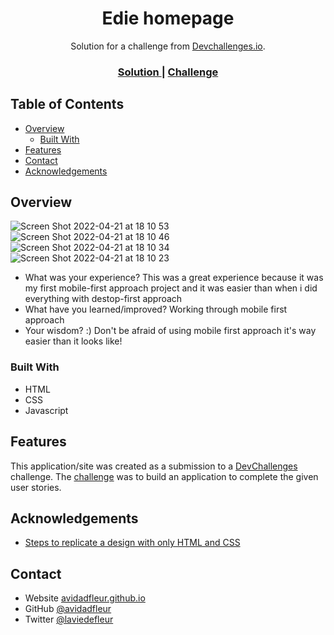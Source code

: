 <!-- Please update value in the {}  -->

<h1 align="center">Edie homepage</h1>

<div align="center">
   Solution for a challenge from  <a href="http://devchallenges.io" target="_blank">Devchallenges.io</a>.
</div>

<div align="center">
  <h3>
    <a href="https://avidadfleur.github.io/edie-homepage">
      Solution
    </a>
    <span> | </span>
    <a href="https://devchallenges.io/challenges/xobQBuf8zWWmiYMIAZe0">
      Challenge
    </a>
  </h3>
</div>

<!-- TABLE OF CONTENTS -->

## Table of Contents

- [Overview](#overview)
  - [Built With](#built-with)
- [Features](#features)
- [Contact](#contact)
- [Acknowledgements](#acknowledgements)

<!-- OVERVIEW -->

## Overview

![Screen Shot 2022-04-21 at 18 10 53](https://user-images.githubusercontent.com/86981532/164570473-769a0709-08a5-4ef2-ab99-5ea2b41a8885.png)
![Screen Shot 2022-04-21 at 18 10 46](https://user-images.githubusercontent.com/86981532/164570477-be11b6e6-b29c-468f-a26d-4dc9d5c612c7.png)
![Screen Shot 2022-04-21 at 18 10 34](https://user-images.githubusercontent.com/86981532/164570481-63cedf33-e61f-48e4-a122-0dfd94d1e3aa.png)
![Screen Shot 2022-04-21 at 18 10 23](https://user-images.githubusercontent.com/86981532/164570483-2df33d57-939e-40e9-981a-ebef7ae4badd.png)

- What was your experience?
  This was a great experience because it was my first mobile-first approach project and it was easier than when i did everything with destop-first approach
- What have you learned/improved?
  Working through mobile first approach
- Your wisdom? :)
  Don't be afraid of using mobile first approach it's way easier than it looks like!

### Built With

<!-- This section should list any major frameworks that you built your project using. Here are a few examples.-->

- HTML
- CSS
- Javascript

## Features

<!-- List the features of your application or follow the template. Don't share the figma file here :) -->

This application/site was created as a submission to a [DevChallenges](https://devchallenges.io/challenges) challenge. The [challenge](https://devchallenges.io/challenges/xobQBuf8zWWmiYMIAZe0) was to build an application to complete the given user stories.


## Acknowledgements

<!-- This section should list any articles or add-ons/plugins that helps you to complete the project. This is optional but it will help you in the future. For example -->

- [Steps to replicate a design with only HTML and CSS](https://devchallenges-blogs.web.app/how-to-replicate-design/)

## Contact

- Website [avidadfleur.github.io](https://avidadfleur.github.io)
- GitHub [@avidadfleur](https://github.com/avidadfleur)
- Twitter [@laviedefleur](https://twitter.com/laviedefleur)

